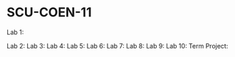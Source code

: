 # SCU-COEN-11

Lab 1:

Lab 2:
Lab 3:
Lab 4:
Lab 5:
Lab 6:
Lab 7:
Lab 8:
Lab 9:
Lab 10:
Term Project:
